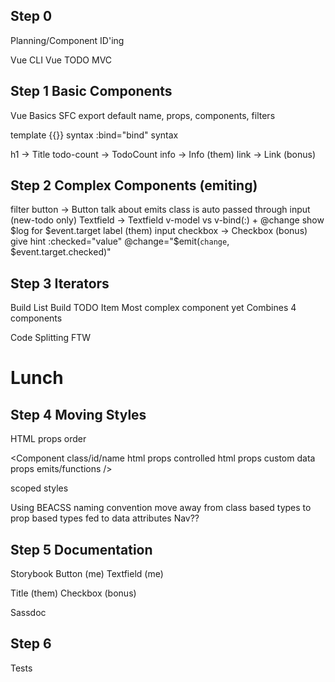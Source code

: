 ## Step 0

Planning/Component ID'ing

Vue CLI
Vue TODO MVC

## Step 1 Basic Components

Vue Basics
SFC
export default
  name, props, components, filters

template
  {{}} syntax
  <slot>
  :bind="bind" syntax


h1 -> Title
todo-count -> TodoCount
info -> Info (them)
link -> Link (bonus)

## Step 2 Complex Components (emiting)

filter button -> Button
  talk about emits
  class is auto passed through
input (new-todo only) Textfield -> Textfield
  v-model vs v-bind(:) + @change
  show $log for $event.target
label (them)
input checkbox -> Checkbox (bonus)
  give hint
    :checked="value"
    @change="$emit(`change`, $event.target.checked)"


## Step 3 Iterators
Build List
Build TODO Item
  Most complex component yet
  Combines 4 components

Code Splitting FTW
# Lunch

## Step 4 Moving Styles
HTML props order

<Component class/id/name
  html props
  controlled html props
  custom data props
  emits/functions
/>

scoped styles

Using BEACSS naming convention
  move away from class based types to prop based types fed to data attributes
Nav??

## Step 5 Documentation

Storybook
Button (me)
Textfield (me)

Title (them)
Checkbox (bonus)


Sassdoc

## Step 6

Tests